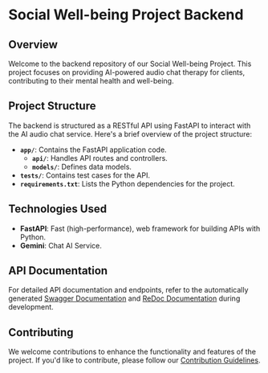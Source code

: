 # Social Well-being Project Backend

## Overview

Welcome to the backend repository of our Social Well-being Project. This project focuses on providing AI-powered audio chat therapy for clients, contributing to their mental health and well-being.


## Project Structure

The backend is structured as a RESTful API using FastAPI to interact with the AI audio chat service. Here's a brief overview of the project structure:

- **`app/`**: Contains the FastAPI application code.
  - **`api/`**: Handles API routes and controllers.
  - **`models/`**: Defines data models.
- **`tests/`**: Contains test cases for the API.
- **`requirements.txt`**: Lists the Python dependencies for the project.

## Technologies Used

- **FastAPI**: Fast (high-performance), web framework for building APIs with Python.
- **Gemini**: Chat AI Service.


## API Documentation

For detailed API documentation and endpoints, refer to the automatically generated [Swagger Documentation](http://localhost:8000/docs) and [ReDoc Documentation](http://localhost:8000/redoc) during development.

## Contributing

We welcome contributions to enhance the functionality and features of the project. If you'd like to contribute, please follow our [Contribution Guidelines](CONTRIBUTING.md).

